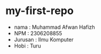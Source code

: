 # my-first-repo

- nama : Muhammad Afwan Hafizh
- NPM : 2306208855
- Jurusan : Ilmu Komputer
- Hobi : Turu
